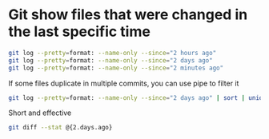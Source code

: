 # Git show files that were changed in the last specific time

```bash
git log --pretty=format: --name-only --since="2 hours ago"
git log --pretty=format: --name-only --since="2 days ago"
git log --pretty=format: --name-only --since="2 minutes ago"
```

If some files duplicate in multiple commits, you can use pipe to filter it

```bash
git log --pretty=format: --name-only --since="2 days ago" | sort | uniq
```

Short and effective

```bash
git diff --stat @{2.days.ago}
```
